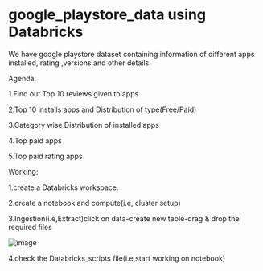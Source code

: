 # google_playstore_data using Databricks
We have google playstore dataset containing information of different apps installed, rating ,versions and other details 


Agenda:

1.Find out Top 10 reviews given to apps

2.Top 10 installs apps and Distribution of type(Free/Paid)

3.Category wise Distribution of installed apps

4.Top paid apps

5.Top paid rating apps


Working:

1.create a Databricks workspace.

2.create a notebook and compute(i.e, cluster setup)

3.Ingestion(i.e,Extract)click on data-create new table-drag & drop the required files

![image](https://github.com/user-attachments/assets/eb58df9d-cfa6-43bc-8327-8dc2ad50e937)

4.check the Databricks_scripts file(i.e,start working on notebook)


